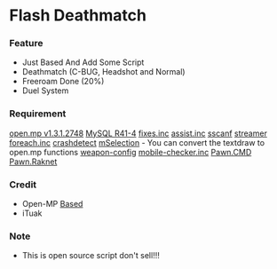 # Flash Deathmatch

### Feature
- Just Based And Add Some Script
- Deathmatch (C-BUG, Headshot and Normal)
- Freeroam Done (20%) 
- Duel System

### Requirement
[open.mp v1.3.1.2748](https://github.com/openmultiplayer/open.mp/releases/tag/v1.3.1.2748)
[MySQL R41-4](https://github.com/pBlueG/SA-MP-MySQL/releases/tag/R41-4)
[fixes.inc](https://github.com/pawn-lang/sa-mp-fixes)
[assist.inc](https://github.com/Aleks4k/samp-assist)
[sscanf](https://github.com/Y-Less/sscanf/releases)
[streamer](https://github.com/samp-incognito/samp-streamer-plugin/releases)
[foreach.inc](https://github.com/karimcambridge/samp-foreach/tree/master)
[crashdetect](https://github.com/Y-Less/samp-plugin-crashdetect/releases)
[mSelection](https://github.com/alextwothousand/mSelection) - You can convert the textdraw to open.mp functions
[weapon-config](https://github.com/oscar-broman/samp-weapon-config)
[mobile-checker.inc](https://github.com/adib-yg/SAMP-Mobile-Checker)
[Pawn.CMD](https://github.com/katursis/Pawn.CMD/releases)
[Pawn.Raknet](https://github.com/katursis/Pawn.RakNet/releases)

### Credit
- Open-MP [Based](https://open.mp)
- iTuak 

### Note
- This is open source script don't sell!!!
